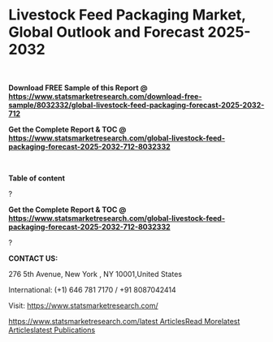 <h1>Livestock Feed Packaging Market, Global Outlook and Forecast 2025-2032</h1><br/><p><strong>Download FREE Sample of this Report @ <a href="https://www.statsmarketresearch.com/download-free-sample/8032332/global-livestock-feed-packaging-forecast-2025-2032-712">https://www.statsmarketresearch.com/download-free-sample/8032332/global-livestock-feed-packaging-forecast-2025-2032-712</a></strong></p>
 
 
 
 <div><b>Get the Complete Report & TOC @ <a href="https://www.statsmarketresearch.com/global-livestock-feed-packaging-forecast-2025-2032-712-8032332">https://www.statsmarketresearch.com/global-livestock-feed-packaging-forecast-2025-2032-712-8032332</a></b></div>
 
 
 
 <p><br />
 
 <b>Table of content</b></p>
 
 
 
 <p>? </p>
 
 
 
 <div><b>Get the Complete Report & TOC @ <a href="https://www.statsmarketresearch.com/global-livestock-feed-packaging-forecast-2025-2032-712-8032332">https://www.statsmarketresearch.com/global-livestock-feed-packaging-forecast-2025-2032-712-8032332</a></b></div>
 
 
 
 <p>? </p>
 
 
 
 <p><b>CONTACT US:</b><br />
 
 276 5th Avenue, New York , NY 10001,United States<br />
 
 International: (+1) 646 781 7170 / +91 8087042414<br />
 
 Visit: <a href="https://www.statsmarketresearch.com/">https://www.statsmarketresearch.com/</a><br />
 
 <a href="https://gyeongbokgung.com">https://www.statsmarketresearch.com/</a><a href="https://hallyeomaritime.com">latest Articles</a><a href="https://jingwansa.com">Read More</a><a href="https://nguoiviet.jp/">latest Articles</a><a href="https://www.intelmarketresearch.com/">latest Publications</a></p>